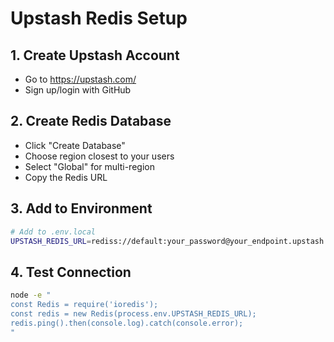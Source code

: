 # Upstash Redis Setup

## 1. Create Upstash Account
- Go to https://upstash.com/
- Sign up/login with GitHub

## 2. Create Redis Database
- Click "Create Database"
- Choose region closest to your users
- Select "Global" for multi-region
- Copy the Redis URL

## 3. Add to Environment
```bash
# Add to .env.local
UPSTASH_REDIS_URL=rediss://default:your_password@your_endpoint.upstash.io:6380
```

## 4. Test Connection
```bash
node -e "
const Redis = require('ioredis');
const redis = new Redis(process.env.UPSTASH_REDIS_URL);
redis.ping().then(console.log).catch(console.error);
"
```